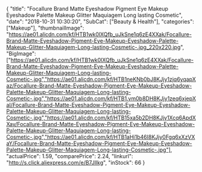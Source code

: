 {
	"title": "Focallure Brand Matte Eyeshadow Pigment Eye Makeup Eyeshadow Palette Makeup Glitter Maquiagem Long lasting Cosmetic",
	"date": "2018-10-31 10:30:20",
	"SubCat": ["Beauty & Health"],
	"categories": ["Makeup"],
	"thumbnailImage": "https://ae01.alicdn.com/kf/HTB1wk0lXQfb_uJkSne1q6zE4XXak/Focallure-Brand-Matte-Eyeshadow-Pigment-Eye-Makeup-Eyeshadow-Palette-Makeup-Glitter-Maquiagem-Long-lasting-Cosmetic-.jpg_220x220.jpg",
	"BigImage": ["https://ae01.alicdn.com/kf/HTB1wk0lXQfb_uJkSne1q6zE4XXak/Focallure-Brand-Matte-Eyeshadow-Pigment-Eye-Makeup-Eyeshadow-Palette-Makeup-Glitter-Maquiagem-Long-lasting-Cosmetic-.jpg","https://ae01.alicdn.com/kf/HTB1neKNb0bJ8KJjy1zjq6yqapXaz/Focallure-Brand-Matte-Eyeshadow-Pigment-Eye-Makeup-Eyeshadow-Palette-Makeup-Glitter-Maquiagem-Long-lasting-Cosmetic-.jpg","https://ae01.alicdn.com/kf/HTB1.vm0b8DH8KJjy1zeq6xjepXaI/Focallure-Brand-Matte-Eyeshadow-Pigment-Eye-Makeup-Eyeshadow-Palette-Makeup-Glitter-Maquiagem-Long-lasting-Cosmetic-.jpg","https://ae01.alicdn.com/kf/HTB15xa5b2DH8KJjy1Xcq6ApdXXav/Focallure-Brand-Matte-Eyeshadow-Pigment-Eye-Makeup-Eyeshadow-Palette-Makeup-Glitter-Maquiagem-Long-lasting-Cosmetic-.jpg","https://ae01.alicdn.com/kf/HTB1aHi1b46I8KJjy0Fgq6xXzVXaY/Focallure-Brand-Matte-Eyeshadow-Pigment-Eye-Makeup-Eyeshadow-Palette-Makeup-Glitter-Maquiagem-Long-lasting-Cosmetic-.jpg"],
	"actualPrice": 1.59,
	"comparePrice": 2.24,
	"linkurl": "http://s.click.aliexpress.com/e/B7JlIkg",
	"inStock": 66
}
